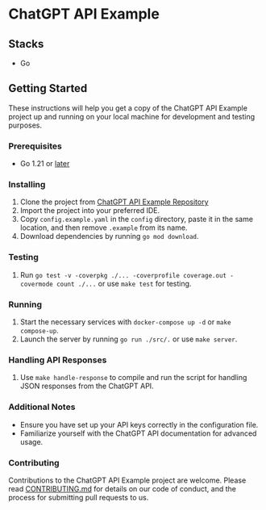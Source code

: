 # ChatGPT API Example

## Stacks
- Go

## Getting Started
These instructions will help you get a copy of the ChatGPT API Example project up and running on your local machine for development and testing purposes.

### Prerequisites
- Go 1.21 or [later](https://go.dev)

### Installing
1. Clone the project from [ChatGPT API Example Repository](https://github.com/promptsnapshot/chatgpt-api-example)
2. Import the project into your preferred IDE.
3. Copy `config.example.yaml` in the `config` directory, paste it in the same location, and then remove `.example` from its name.
4. Download dependencies by running `go mod download`.

### Testing
1. Run `go test -v -coverpkg ./... -coverprofile coverage.out -covermode count ./...` or use `make test` for testing.

### Running
1. Start the necessary services with `docker-compose up -d` or `make compose-up`.
2. Launch the server by running `go run ./src/.` or use `make server`.

### Handling API Responses
1. Use `make handle-response` to compile and run the script for handling JSON responses from the ChatGPT API.

### Additional Notes
- Ensure you have set up your API keys correctly in the configuration file.
- Familiarize yourself with the ChatGPT API documentation for advanced usage.

### Contributing
Contributions to the ChatGPT API Example project are welcome. Please read [CONTRIBUTING.md](https://github.com/yourusername/chatgpt-api-example/CONTRIBUTING.md) for details on our code of conduct, and the process for submitting pull requests to us.
